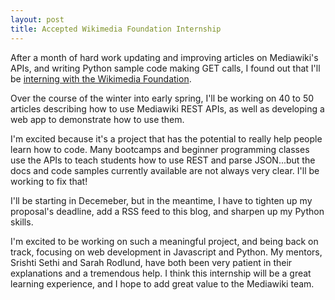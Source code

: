 ```yaml
---
layout: post
title: Accepted Wikimedia Foundation Internship
---
```


After a month of hard work updating and improving articles on Mediawiki's APIs, and writing Python sample code making GET calls, I found out that I'll be [interning with the Wikimedia Foundation](https://twitter.com/Wikimedia/status/1063552591701848064). 

Over the course of the winter into early spring, I'll be working on 40 to 50 articles describing how to use Mediawiki REST APIs, as well as developing a web app to demonstrate how to use them. 

I'm excited because it's a project that has the potential to really help people learn how to code. Many bootcamps and beginner programming classes use the APIs to teach students how to use REST and parse JSON...but the docs and code samples currently available are not always very clear. I'll be working to fix that! 

I'll be starting in Decemeber, but in the meantime, I have to tighten up my proposal's deadline, add a RSS feed to this blog, and sharpen up my Python skills. 

I'm excited to be working on such a meaningful project, and being back on track, focusing on web development in Javascript and Python. My mentors, Srishti Sethi and Sarah Rodlund, have both been very patient in their explanations and a tremendous help. I think this internship will be a great learning experience, and I hope to add great value to the Mediawiki team.
